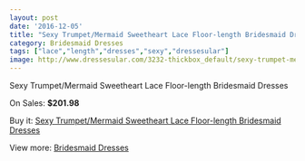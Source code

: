 ```yaml
---
layout: post
date: '2016-12-05'
title: "Sexy Trumpet/Mermaid Sweetheart Lace Floor-length Bridesmaid Dresses"
category: Bridesmaid Dresses
tags: ["lace","length","dresses","sexy","dressesular"]
image: http://www.dressesular.com/3232-thickbox_default/sexy-trumpet-mermaid-sweetheart-lace-floor-length-bridesmaid-dresses.jpg
---
```

Sexy Trumpet/Mermaid Sweetheart Lace Floor-length Bridesmaid Dresses

On Sales: **$201.98**
<a href="https://www.dressesular.com/bridesmaid-dresses/1181-sexy-trumpet-mermaid-sweetheart-lace-floor-length-bridesmaid-dresses.html"><amp-img layout="responsive" width="600" height="600" src="//www.dressesular.com/3232-thickbox_default/sexy-trumpet-mermaid-sweetheart-lace-floor-length-bridesmaid-dresses.jpg" alt="Sexy Trumpet/Mermaid Sweetheart Lace Floor-length Bridesmaid Dresses 0" /></a>
<a href="https://www.dressesular.com/bridesmaid-dresses/1181-sexy-trumpet-mermaid-sweetheart-lace-floor-length-bridesmaid-dresses.html"><amp-img layout="responsive" width="600" height="600" src="//www.dressesular.com/3235-thickbox_default/sexy-trumpet-mermaid-sweetheart-lace-floor-length-bridesmaid-dresses.jpg" alt="Sexy Trumpet/Mermaid Sweetheart Lace Floor-length Bridesmaid Dresses 1" /></a>
<a href="https://www.dressesular.com/bridesmaid-dresses/1181-sexy-trumpet-mermaid-sweetheart-lace-floor-length-bridesmaid-dresses.html"><amp-img layout="responsive" width="600" height="600" src="//www.dressesular.com/3234-thickbox_default/sexy-trumpet-mermaid-sweetheart-lace-floor-length-bridesmaid-dresses.jpg" alt="Sexy Trumpet/Mermaid Sweetheart Lace Floor-length Bridesmaid Dresses 2" /></a>
<a href="https://www.dressesular.com/bridesmaid-dresses/1181-sexy-trumpet-mermaid-sweetheart-lace-floor-length-bridesmaid-dresses.html"><amp-img layout="responsive" width="600" height="600" src="//www.dressesular.com/3233-thickbox_default/sexy-trumpet-mermaid-sweetheart-lace-floor-length-bridesmaid-dresses.jpg" alt="Sexy Trumpet/Mermaid Sweetheart Lace Floor-length Bridesmaid Dresses 3" /></a>

Buy it: [Sexy Trumpet/Mermaid Sweetheart Lace Floor-length Bridesmaid Dresses](https://www.dressesular.com/bridesmaid-dresses/1181-sexy-trumpet-mermaid-sweetheart-lace-floor-length-bridesmaid-dresses.html "Sexy Trumpet/Mermaid Sweetheart Lace Floor-length Bridesmaid Dresses")

View more: [Bridesmaid Dresses](https://www.dressesular.com/4-bridesmaid-dresses "Bridesmaid Dresses")